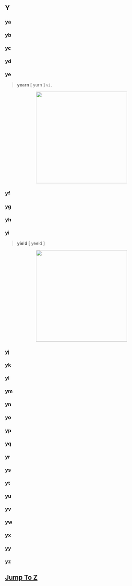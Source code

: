 ## Y


### ya

### yb

### yc

### yd

### ye
> **yearn**  [ yurn ] `vi.`
<div align=center>
<img src="../_images/life/english_words/yearn.jpg" width="300">
</div>


### yf

### yg

### yh

### yi
> **yield**  [ yeeld ]
<div align=center>
<img src="../_images/life/english_words/yield.svg" width="300">
</div>


### yj

### yk

### yl

### ym

### yn

### yo

### yp

### yq

### yr

### ys

### yt

### yu

### yv

### yw

### yx

### yy

### yz

## [**Jump To Z**](../life/english_words/Z#Z)